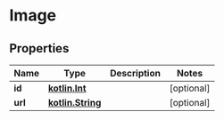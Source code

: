 # Image

## Properties
Name | Type | Description | Notes
------------ | ------------- | ------------- | -------------
**id** | [**kotlin.Int**](.md) |  |  [optional]
**url** | [**kotlin.String**](.md) |  |  [optional]

